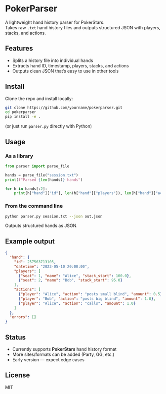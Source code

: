 # PokerParser

A lightweight hand history parser for PokerStars.  
Takes raw `.txt` hand history files and outputs structured JSON with players, stacks, and actions.

## Features
- Splits a history file into individual hands  
- Extracts hand ID, timestamp, players, stacks, and actions  
- Outputs clean JSON that’s easy to use in other tools  

## Install
Clone the repo and install locally:

```bash
git clone https://github.com/yourname/pokerparser.git
cd pokerparser
pip install -e .
```

(or just run `parser.py` directly with Python)

## Usage

### As a library
```python
from parser import parse_file

hands = parse_file("session.txt")
print(f"Parsed {len(hands)} hands")

for h in hands[:2]:
    print(h["hand"]["id"], len(h["hand"]["players"]), len(h["hand"]["actions"]))
```

### From the command line
```bash
python parser.py session.txt --json out.json
```

Outputs structured hands as JSON.

## Example output
```json
{
  "hand": {
    "id": 257563713105,
    "datetime": "2023-05-10 20:00:00",
    "players": [
      {"seat": 1, "name": "Alice", "stack_start": 100.0},
      {"seat": 2, "name": "Bob", "stack_start": 95.0}
    ],
    "actions": [
      {"player": "Alice", "action": "posts small blind", "amount": 0.5},
      {"player": "Bob", "action": "posts big blind", "amount": 1.0},
      {"player": "Alice", "action": "calls", "amount": 1.0}
    ]
  },
  "errors": []
}
```

## Status
- Currently supports **PokerStars** hand history format  
- More sites/formats can be added (Party, GG, etc.)  
- Early version — expect edge cases  

## License
MIT
